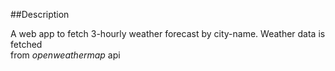 ##Description

A web app to fetch 3-hourly weather forecast by city-name.  Weather data is fetched <br/>
from *openweathermap* api
